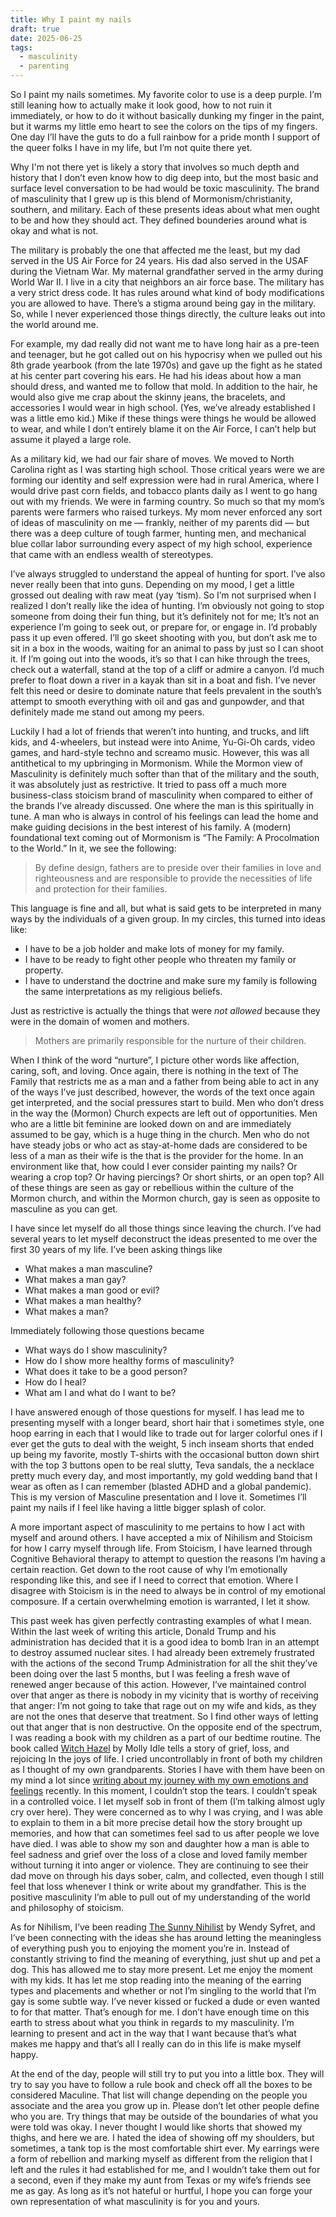 ```yaml
---
title: Why I paint my nails
draft: true
date: 2025-06-25
tags:
  - masculinity
  - parenting
---
```

So I paint my nails sometimes. My favorite color to use is a deep purple. I’m still leaning how to actually make it look good, how to not ruin it immediately, or how to do it without basically dunking my finger in the paint, but it warms my little emo heart to see the colors on the tips of my fingers. One day I’ll have the guts to do a full rainbow for a pride month I support of the queer folks I have in my life, but I’m not quite there yet. 

Why I'm not there yet is likely a story that involves so much depth and history that I don’t even know how to dig deep into, but the most basic and surface level conversation to be had would be toxic masculinity. The brand of masculinity that I grew up is this blend of Mormonism/christianity, southern, and military. Each of these presents ideas about what men ought to be and how they should act. They defined bounderies around what is okay and what is not. 

The military is probably the one that affected me the least, but my dad served in the US Air Force for 24 years. His dad also served in the USAF during the Vietnam War. My maternal grandfather served in the army during World War II. I live in a city that neighbors an air force base. The military has a very strict dress code. It has rules around what kind of body modifications you are allowed to have. There’s a stigma around being gay in the military. So, while I never experienced those things directly, the culture leaks out into the world around me. 

For example, my dad really did not want me to have long hair as a pre-teen and teenager, but he got called out on his hypocrisy when we pulled out his 8th grade yearbook (from the late 1970s) and gave up the fight as he stated at his center part covering his ears. He had his ideas about how a man should dress, and wanted me to follow that mold. In addition to the hair, he would also give me crap about the skinny jeans, the bracelets, and accessories I would wear in high school. (Yes, we’ve already established I was a little emo kid.) Mike if these things were things he would be allowed to wear, and while I don’t entirely blame it on the Air Force, I can’t help but assume it played a large role. 

As a military kid, we had our fair share of moves. We moved to North Carolina right as I was starting high school. Those critical years were we are forming our identity and self expression were had in rural America, where I would drive past corn fields, and tobacco plants daily as I went to go hang out with my friends. We were in farming country. So much so that my mom’s parents were farmers who raised turkeys. My mom never enforced any sort of ideas of masculinity on me — frankly, neither of my parents did — but there was a deep culture of tough farmer, hunting men, and mechanical blue collar labor surrounding every aspect of my high school, experience that came with an endless wealth of stereotypes. 

I’ve always struggled to understand the appeal of hunting for sport. I’ve also never really been that into guns. Depending on my mood, I get a little grossed out dealing with raw meat (yay ‘tism). So I’m not surprised when I realized I don’t really like the idea of hunting. I’m obviously not going to stop someone from doing their fun thing, but it’s definitely not for me; It’s not an experience I’m going to seek out, or prepare for, or engage in. I’d probably pass it up even offered. I’ll go skeet shooting with you, but don’t ask me to sit in a box in the woods, waiting for an animal to pass by just so I can shoot it. If I’m going out into the woods, it’s so that I can hike through the trees, check out a waterfall, stand at the top of a cliff or admire a canyon. I’d much prefer to float down a river in a kayak than sit in a boat and fish. I’ve never felt this need or desire to dominate nature that feels prevalent in the south’s attempt to smooth everything with oil and gas and gunpowder, and that definitely made me stand out among my peers. 

Luckily I had a lot of friends that weren’t into hunting, and trucks, and lift kids, and 4-wheelers, but instead were into Anime, Yu-Gi-Oh cards, video games, and hard-style techno and screamo music. However, this was all antithetical to my upbringing in Mormonism. While the Mormon view of Masculinity is definitely much softer than that of the military and the south, it was absolutely just as restrictive. It tried to pass off a much more business-class stoicism brand of masculinity when compared to either of the brands I’ve already discussed. One where the man is this spiritually in tune. A man who is always in control of his feelings can lead the home and make guiding decisions in the best interest of his family. A (modern) foundational text coming out of Mormonism is “The Family: A Procolmation to the World.” In it, we see the following: 

> By define design, fathers are to preside over their families in love and righteousness and are responsible to provide the necessities of life and protection for their families. 

This language is fine and all, but what is said gets to be interpreted in many ways by the individuals of a given group. In my circles, this turned into ideas like:
* I have to be a job holder and make lots of money for my family. 
* I have to be ready to fight other people who threaten my family or property. 
* I have to understand the doctrine and make sure my family is following the same interpretations as my religious beliefs. 

Just as restrictive is actually the things that were *not allowed* because they were in the domain of women and mothers. 

> Mothers are primarily responsible for the nurture of their children.

When I think of the word “nurture”, I picture other words like affection, caring, soft, and loving. Once again, there is nothing in the text of The Family that restricts me as a man and a father from being able to act in any of the ways I’ve just described, however, the words of the text once again get interpreted, and the social pressures start to build. Men who don’t dress in the way the (Mormon) Church expects are left out of opportunities. Men who are a little bit feminine are looked down on and are immediately assumed to be gay, which is a huge thing in the church. Men who do not have steady jobs or who act as stay-at-home dads are considered to be less of a man as their wife is the that is the provider for the home. In an environment like that, how could I ever consider painting my nails? Or wearing a crop top? Or having piercings? Or short shirts, or an open top? All of these things are seen as gay or rebellious within the culture of the Mormon church, and within the Mormon church, gay is seen as opposite to masculine as you can get. 

I have since let myself do all those things since leaving the church. I’ve had several years to let myself deconstruct the ideas presented to me over the first 30 years of my life. I’ve been asking things like 
- What makes a man masculine? 
- What makes a man gay? 
- What makes a man good or evil? 
- What makes a man healthy? 
- What makes a man? 

Immediately following those questions became
* What ways do I show masculinity? 
* How do I show more healthy forms of masculinity? 
* What does it take to be a good person? 
* How do I heal? 
* What am I and what do I want to be? 

I have answered enough of those questions for myself. I has lead me to presenting myself with a longer beard, short hair that i sometimes style, one hoop earring in each that I would like to trade out for larger colorful ones if I ever get the guts to deal with the weight, 5 inch inseam shorts that ended up being my favorite, mostly T-shirts with the occasional button down shirt with the top 3 buttons open to be real slutty, Teva sandals, the a necklace pretty much every day, and most importantly, my gold wedding band that I wear as often as I can remember (blasted ADHD and a global pandemic). This is my version of Masculine presentation and I love it. Sometimes I’ll paint my nails if I feel like having a little bigger splash of color.

A more important aspect of masculinity to me pertains to how I act with myself and around others. I have accepted a mix of Nihilism and Stoicism for how I carry myself through life. From Stoicism, I have learned through Cognitive Behavioral therapy to attempt to question the reasons I’m having a certain reaction. Get down to the root cause of why I’m emotionally responding like this, and see if I need to correct that emotion. Where I disagree with Stoicism is in the need to always be in control of my emotional composure. If a certain overwhelming emotion is warranted, I let it show. 

This past week has given perfectly contrasting examples of what I mean. Within the last week of writing this article, Donald Trump and his administration has decided that it is a good idea to bomb Iran in an attempt to destroy assumed nuclear sites. I had already been extremely frustrated with the actions of the second Trump Administration for all the shit they’ve been doing over the last 5 months, but I was feeling a fresh wave of renewed anger because of this action. However, I’ve maintained control over that anger as there is nobody in my vicinity that is worthy of receiving that anger: I’m not going to take that rage out on my wife and kids, as they are not the ones that deserve that treatment. So I find other ways of letting out that anger that is non destructive. On the opposite end of the spectrum, I was reading a book with my children as a part of our bedtime routine. The book called [Witch Hazel](https://www.goodreads.com/book/show/58064779-witch-hazel) by Molly Idle tells a story of grief, loss, and rejoicing In the joys of life. I cried uncontrollably in front of both my children as I thought of my own grandparents. Stories I have with them have been on my mind a lot since [writing about my journey with my own emotions and feelings](Feelings) recently. In this moment, I couldn’t stop the tears. I couldn’t speak in a controlled voice. I let myself sob in front of them (I’m talking almost ugly cry over here). They were concerned as to why I was crying, and I was able to explain to them in a bit more precise detail how the story brought up memories, and how that can sometimes feel sad to us after people we love have died. I was able to show my son and daughter how a man is able to feel sadness and grief over the loss of a close and loved family member without turning it into anger or violence. They are continuing to see their dad move on through his days sober, calm, and collected, even though I still feel that loss whenever I think or write about my grandfather. This is the positive masculinity I’m able to pull out of my understanding of the world and philosophy of stoicism. 

As for Nihilism, I’ve been reading [The Sunny Nihilist](https://www.goodreads.com/book/show/58506039-the-sunny-nihilist) by Wendy Syfret, and I’ve been connecting with the ideas she has around letting the meaningless of everything push you to enjoying the moment you’re in. Instead of constantly striving to find the meaning of everything, just shut up and pet a dog. This has allowed me to stay more present. Let me enjoy the moment with my kids. It has let me stop reading into the meaning of the earring types and placements and whether or not I’m singling to the world that I’m gay is some subtle way. I’ve never kissed or fucked a dude or even wanted to for that matter. That’s enough for me. I don’t have enough time on this earth to stress about what you think in regards to my masculinity. I’m learning to present and act in the way that I want because that’s what makes me happy and that’s all I really can do in this life is make myself happy. 

At the end of the day, people will still try to put you into a little box. They will try to say you have to follow a rule book and check off all the boxes to be considered Maculine. That list will change depending on the people you associate and the area you grow up in. Please don’t let other people define who you are. Try things that may be outside of the boundaries of what you were told was okay. I never thought I would like shorts that showed my thighs, and here we are. I hated the idea of showing off my shoulders, but sometimes, a tank top is the most comfortable shirt ever. My earrings were a form of rebellion and marking myself as different from the religion that I left and the rules it had established for me, and I wouldn’t take them out for a second, even if they make my aunt from Texas or my wife’s friends see me as gay. As long as it’s not hateful or hurtful, I hope you can forge your own representation of what masculinity is for you and yours. 